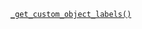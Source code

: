 <p><code><a href="https://developer.wordpress.org/reference/functions/_get_custom_object_labels/">_get_custom_object_labels()</a></code></p>

